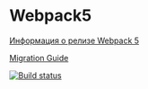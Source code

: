 # Webpack5

[Информация о релизе Webpack 5](https://webpack.js.org/blog/2020-10-10-webpack-5-release/)

[Migration Guide](https://webpack.js.org/migrate/5/)

[![Build status](https://ci.appveyor.com/api/projects/status/lm2d84479b9wr4qh?svg=true)](https://ci.appveyor.com/project/Arkadii-2021/envdemo)
